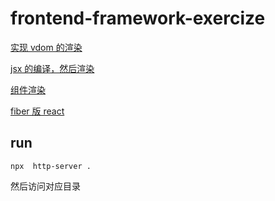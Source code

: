 # frontend-framework-exercize


[实现 vdom 的渲染](./render-vdom)

[jsx 的编译，然后渲染](./render-vdom)

[组件渲染](./render-component)

[fiber 版 react](./render-jsx)
## run
```
npx  http-server .
```
然后访问对应目录

